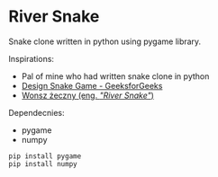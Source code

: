 # River Snake
 Snake clone written in python using pygame library.

Inspirations:
- Pal of mine who had written snake clone in python
- [Design Snake Game - GeeksforGeeks](https://www.geeksforgeeks.org/design-snake-game/)
- [Wonsz żeczny (eng. *"River Snake"*) ](https://www.youtube.com/watch?v=aVPj0phGjyU)

Dependecnies:
- pygame
- numpy

```
pip install pygame
pip install numpy
```
